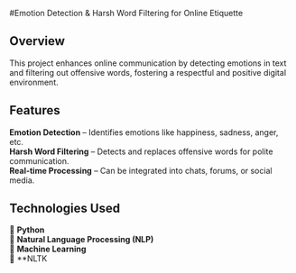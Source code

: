 #Emotion Detection & Harsh Word Filtering for Online Etiquette  

## Overview  
This project enhances online communication by detecting emotions in text and filtering out offensive words, fostering a respectful and positive digital environment.  

## Features  
**Emotion Detection** – Identifies emotions like happiness, sadness, anger, etc.  
**Harsh Word Filtering** – Detects and replaces offensive words for polite communication.  
 **Real-time Processing** – Can be integrated into chats, forums, or social media.  

## Technologies Used  
🔹 **Python**  
🔹 **Natural Language Processing (NLP)**  
🔹 **Machine Learning**  
🔹 **NLTK   

